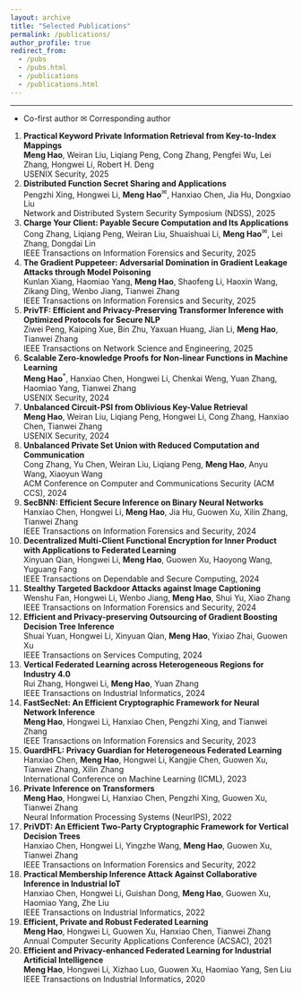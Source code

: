 ```yaml
---
layout: archive
title: "Selected Publications"
permalink: /publications/
author_profile: true
redirect_from: 
  - /pubs
  - /pubs.html
  - /publications
  - /publications.html
---
```


<!-- The full list can be found at <a href="https://dblp.org/pid/184/7209.html">DBLP</a>. -->

--- 

   * Co-first author ✉ Corresponding author

1. **Practical Keyword Private Information Retrieval from Key-to-Index Mappings**  
   **Meng Hao**, Weiran Liu, Liqiang Peng, Cong Zhang, Pengfei Wu, Lei Zhang, Hongwei Li, Robert H. Deng  
   USENIX Security, 2025  
1. **Distributed Function Secret Sharing and Applications**  
   Pengzhi Xing, Hongwei Li, **Meng Hao**<sup>✉</sup>, Hanxiao Chen, Jia Hu, Dongxiao Liu  
   Network and Distributed System Security Symposium (NDSS), 2025
1. **Charge Your Client: Payable Secure Computation and Its Applications**  
   Cong Zhang, Liqiang Peng, Weiran Liu, Shuaishuai Li, **Meng Hao**<sup>✉</sup>, Lei Zhang, Dongdai Lin  
   IEEE Transactions on Information Forensics and Security, 2025
1. **The Gradient Puppeteer: Adversarial Domination in Gradient Leakage Attacks through Model Poisoning**  
   Kunlan Xiang, Haomiao Yang, **Meng Hao**, Shaofeng Li, Haoxin Wang, Zikang Ding, Wenbo Jiang, Tianwei Zhang  
   IEEE Transactions on Information Forensics and Security, 2025
1. **PrivTF: Efficient and Privacy-Preserving Transformer Inference with Optimized Protocols for Secure NLP**  
   Ziwei Peng, Kaiping Xue, Bin Zhu, Yaxuan Huang, Jian Li, **Meng Hao**, Tianwei Zhang  
   IEEE Transactions on Network Science and Engineering, 2025
1. **Scalable Zero-knowledge Proofs for Non-linear Functions in Machine Learning**  
   **Meng Hao**<sup>*</sup>, Hanxiao Chen, Hongwei Li, Chenkai Weng, Yuan Zhang, Haomiao Yang, Tianwei Zhang  
   USENIX Security, 2024
1. **Unbalanced Circuit-PSI from Oblivious Key-Value Retrieval**  
   **Meng Hao**, Weiran Liu, Liqiang Peng, Hongwei Li, Cong Zhang, Hanxiao Chen, Tianwei Zhang  
   USENIX Security, 2024  
1. **Unbalanced Private Set Union with Reduced Computation and Communication**  
   Cong Zhang, Yu Chen, Weiran Liu, Liqiang Peng, **Meng Hao**, Anyu Wang, Xiaoyun Wang  
   ACM Conference on Computer and Communications Security (ACM CCS), 2024 
1. **SecBNN: Efficient Secure Inference on Binary Neural Networks**  
   Hanxiao Chen, Hongwei Li, **Meng Hao**, Jia Hu, Guowen Xu, Xilin Zhang, Tianwei Zhang  
   IEEE Transactions on Information Forensics and Security, 2024 
1. **Decentralized Multi-Client Functional Encryption for Inner Product with Applications to Federated Learning**  
   Xinyuan Qian, Hongwei Li, **Meng Hao**, Guowen Xu, Haoyong Wang, Yuguang Fang  
   IEEE Transactions on Dependable and Secure Computing, 2024
1. **Stealthy Targeted Backdoor Attacks against Image Captioning**  
   Wenshu Fan, Hongwei Li, Wenbo Jiang, **Meng Hao**, Shui Yu, Xiao Zhang  
   IEEE Transactions on Information Forensics and Security, 2024
1. **Efficient and Privacy-preserving Outsourcing of Gradient Boosting Decision Tree Inference**  
   Shuai Yuan, Hongwei Li, Xinyuan Qian, **Meng Hao**, Yixiao Zhai, Guowen Xu  
   IEEE Transactions on Services Computing, 2024
1. **Vertical Federated Learning across Heterogeneous Regions for Industry 4.0**  
   Rui Zhang, Hongwei Li, **Meng Hao**, Yuan Zhang  
   IEEE Transactions on Industrial Informatics, 2024
1. **FastSecNet: An Efficient Cryptographic Framework for Neural Network Inference**  
   **Meng Hao**, Hongwei Li, Hanxiao Chen, Pengzhi Xing, and Tianwei Zhang  
   IEEE Transactions on Information Forensics and Security, 2023 
1. **GuardHFL: Privacy Guardian for Heterogeneous Federated Learning**  
   Hanxiao Chen, **Meng Hao**, Hongwei Li, Kangjie Chen, Guowen Xu, Tianwei Zhang, Xilin Zhang  
   International Conference on Machine Learning (ICML), 2023 
1. **Private Inference on Transformers**  
   **Meng Hao**, Hongwei Li, Hanxiao Chen, Pengzhi Xing, Guowen Xu, Tianwei Zhang  
   Neural Information Processing Systems (NeurIPS), 2022
1. **PriVDT: An Efficient Two-Party Cryptographic Framework for Vertical Decision Trees**  
   Hanxiao Chen, Hongwei Li, Yingzhe Wang, **Meng Hao**, Guowen Xu, Tianwei Zhang  
   IEEE Transactions on Information Forensics and Security, 2022
1. **Practical Membership Inference Attack Against Collaborative Inference in Industrial IoT**  
   Hanxiao Chen, Hongwei Li, Guishan Dong, **Meng Hao**, Guowen Xu, Haomiao Yang, Zhe Liu  
   IEEE Transactions on Industrial Informatics, 2022
1. **Efficient, Private and Robust Federated Learning**  
   **Meng Hao**, Hongwei Li, Guowen Xu, Hanxiao Chen, Tianwei Zhang  
   Annual Computer Security Applications Conference (ACSAC), 2021
1. **Efficient and Privacy-enhanced Federated Learning for Industrial Artificial Intelligence**   
   **Meng Hao**, Hongwei Li, Xizhao Luo, Guowen Xu, Haomiao Yang, Sen Liu  
   IEEE Transactions on Industrial Informatics, 2020
